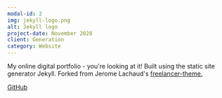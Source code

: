 ```yaml
---
modal-id: 2
img: jekyll-logo.png
alt: Jekyll logo
project-date: November 2020
client: Generation
category: Website
---
```


My online digital portfolio - you're looking at it! Built using the static site generator Jekyll. Forked from Jerome Lachaud's
[freelancer-theme.](https://github.com/jeromelachaud/freelancer-theme)

<a href="https://github.com/jacobcallear/jacobcallear.github.io">
  <i class="fa fa-fw fa-github"></i>
  GitHub
</a>
